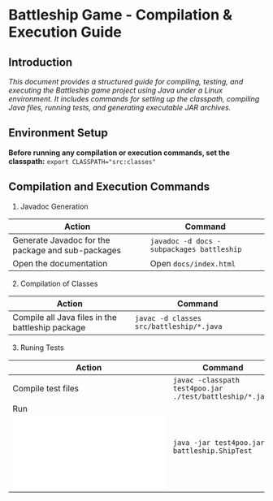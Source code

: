 # Battleship Game - Compilation & Execution Guide
## Introduction
*This document provides a structured guide for compiling, testing, and executing the Battleship game project using Java under a Linux environment. It includes commands for setting up the classpath, compiling Java files, running tests, and generating executable JAR archives.*

## Environment Setup

**Before running any compilation or execution commands, set the classpath:**
`export CLASSPATH="src:classes"`

## Compilation and Execution Commands
1. Javadoc Generation  

|Action|Command|
|------|-------|
|Generate Javadoc for the package and sub-packages|`javadoc -d docs -subpackages battleship`|
|Open the documentation|Open `docs/index.html`|

2. Compilation of Classes  

|Action|Command|
|------|-------|
|Compile all Java files in the battleship package|`javac -d classes src/battleship/*.java`|  

3. Runing Tests  

|Action|Command|
|------|-------|
|Compile test files|`javac -classpath test4poo.jar ./test/battleship/*.java`|
|Run ![ShipTest](test/ShipTest.java)|`java -jar test4poo.jar battleship.ShipTest`|
